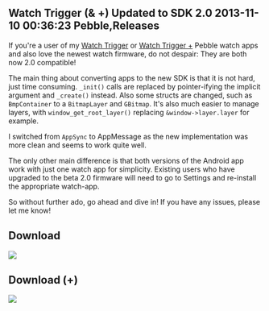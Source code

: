 Watch Trigger (& +) Updated to SDK 2.0
2013-11-10 00:36:23
Pebble,Releases
---

If you're a user of my <a title="Watch Trigger 1.9: Biggest update yet" href="http://ninedof.wordpress.com/2013/09/13/watch-trigger-1-9-biggest-update-yet/">Watch Trigger</a> or <a title="Watch Trigger + for Pebble: Initial Release" href="http://ninedof.wordpress.com/2013/09/22/watch-trigger-for-pebble-initial-release/">Watch Trigger +</a> Pebble watch apps and also love the newest watch firmware, do not despair: They are both now 2.0 compatible!

The main thing about converting apps to the new SDK is that it is not hard, just time consuming. <code>_init()</code> calls are replaced by pointer-ifying the implicit argument and <code>_create()</code> instead. Also some structs are changed, such as <code>BmpContainer</code> to a <code>BitmapLayer</code> and <code>GBitmap</code>. It's also much easier to manage layers, with <code>window_get_root_layer()</code> replacing <code>&window->layer.layer</code> for example.

I switched from <code>AppSync</code> to AppMessage as the new implementation was more clean and seems to work quite well.

The only other main difference is that both versions of the Android app work with just one watch app for simplicity. Existing users who have upgraded to the beta 2.0 firmware will need to go to Settings and re-install the appropriate watch-app.

So without further ado, go ahead and dive in! If you have any issues, please let me know!

## Download</strong><a href="https://play.google.com/store/apps/details?id=com.wordpress.ninedof.watchtrigger">
![](https://developer.android.com/images/brand/en_generic_rgb_wo_60.png)</a>

## Download (+)</strong><a href="https://play.google.com/store/apps/details?id=com.wordpress.ninedof.watchtriggerplus">
![](https://developer.android.com/images/brand/en_generic_rgb_wo_60.png)
</a>
